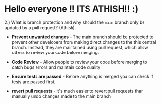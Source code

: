 # Hello everyone !! ITS ATHISH!! :)

2.) What is branch protection and why should the `main` branch only be updated by a pull request? (Athish).

- **Prevent unwanted changes** - The main branch should be protected to prevent other developers from making direct changes to the this central branch. Instead, they are maintained using pull request, which allow others to review your code before merging.

- **Code Review** - Allow people to review your code before merging to catch bugs errors and maintain code quality

- **Ensure tests are passed** - Before anything is merged you can check if tests are passed first.

- **revert pull requests** - it's much easier to revert pull requests than manually undo changes made to the main branch
